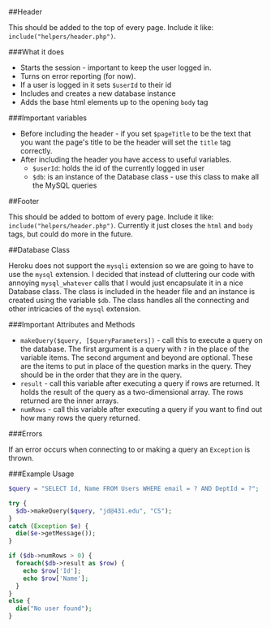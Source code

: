 ##Header

This should be added to the top of every page. Include it like: `include("helpers/header.php")`.

###What it does

+ Starts the session - important to keep the user logged in.
+ Turns on error reporting (for now).
+ If a user is logged in it sets `$userId` to their id
+ Includes and creates a new database instance
+ Adds the base html elements up to the opening `body` tag

###Important variables

+ Before including the header - if you set `$pageTitle` to be the text that you want the page's title to be the header will set the `title` tag correctly.
+ After including the header you have access to useful variables.
  + `$userId`: holds the id of the currently logged in user
  + `$db`: is an instance of the Database class - use this class to make all the MySQL queries

##Footer

This should be added to bottom of every page. Include it like: `include("helpers/header.php")`. Currently it just closes the `html` and `body` tags, but could do more in the future.

##Database Class

Heroku does not support the `mysqli` extension so we are going to have to use the `mysql` extension. I decided that instead of cluttering our code with annoying `mysql_whatever` calls that I would just encapsulate it in a nice Database class. The class is included in the header file and an instance is created using the variable `$db`. The class handles all the connecting and other intricacies of the `mysql` extension.

###Important Attributes and Methods

+ `makeQuery($query, [$queryParameters])` - call this to execute a query on the database. The first argument is a query with `?` in the place of the variable items. The second argument and beyond are optional. These are the items to put in place of the question marks in the query. They should be in the order that they are in the query.
+ `result` - call this variable after executing a query if rows are returned. It holds the result of the query as a two-dimensional array. The rows returned are the inner arrays.
+ `numRows` - call this variable after executing a query if you want to find out how many rows the query returned.

###Errors

If an error occurs when connecting to or making a query an `Exception` is thrown.

###Example Usage

```php
$query = "SELECT Id, Name FROM Users WHERE email = ? AND DeptId = ?";

try {
  $db->makeQuery($query, "jd@431.edu", "CS");
}
catch (Exception $e) {
  die($e->getMessage());
}

if ($db->numRows > 0) {
  foreach($db->result as $row) {
    echo $row['Id'];
    echo $row['Name'];
  }
}
else {
  die("No user found");
}
```